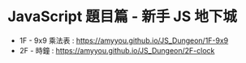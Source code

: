 # JavaScript 題目篇 - 新手 JS 地下城

* 1F - 9x9 乘法表 : https://amyyou.github.io/JS_Dungeon/1F-9x9        
* 2F - 時鐘 : https://amyyou.github.io/JS_Dungeon/2F-clock
